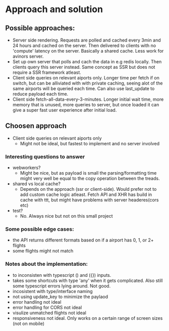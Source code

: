 # Approach and solution 

## Possible approaches: 
- Server side rendering. Requests are polled and cached every 3min and 24 hours and cached on the server. Then delivered to clients with no 'compute' latency on the server. Basically a shared cache. Less work for avinors server.
- Set up own server that polls and cach the data in e.g redis locally. Then clients query this server instead. Same concept as SSR but does not require a SSR framework atleast. 
- Client side queries on relevant aiports only. Longer time per fetch if on switch, but can be alliviated with with private caching, seeing alot of the same airports will be queried each time. Can also use last_update to reduce payload each time.  
- Client side fetch-all-data-every-3-minutes. Longer initial wait time, more memory that is unused, more queries to server, but once loaded it can give a super fast user experience after initial load. 

## Choosen approach 
- Client side queries on relevant aiports only
    - Might not be ideal, but fastest to implement and no server involved

### Interesting questions to answer
- webworkers?
    - Might be nice, but as payload is small the parsing/formatting time might very well be equal to the copy operation between the treads. 
- shared vs local cache?
    - Depends on the approach (ssr or client-side). Would prefer not to add custom cache logic atleast. Fetch API and XHR has build in cache with ttt, but might have problems with server headeres(cors etc)
- test?
    - No. Always nice but not on this small project 



### Some possible edge cases:
- the API returns different formats based on if a airport has 0, 1, or  2+ flights
- some flights might not match


### Notes about the implementation:
- to inconsisten with typescript () and ({}) inputs.
- takes some shortcuts with type 'any' when it gets complicated. Also still some typescript errors lying around. Not good.
- incosistent with type/interface naming
- not using update_key to minimize the paylaod
- error handling not ideal 
- error handling for CORS not ideal
- visulize unmatched flights not ideal
- responsiveness not ideal. Only works on a certain range of screen sizes (not on mobile)
